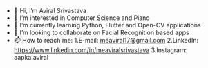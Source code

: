 - 👋 Hi, I’m Aviral Srivastava
- 👀 I’m interested in Computer Science and Piano
- 🌱 I’m currently learning Python, Flutter and Open-CV applications
- 💞️ I’m looking to collaborate on Facial Recognition based apps
- 📫 How to reach me: 1.E-mail: meaviral17@gmail.com   2.LinkedIn: https://www.linkedin.com/in/meaviralsrivastava   3.Instagram: aapka.aviral
                      
                      

<!---
meaviral17/meaviral17 is a ✨ special ✨ repository because its `README.md` (this file) appears on your GitHub profile.
You can click the Preview link to take a look at your changes.
--->
